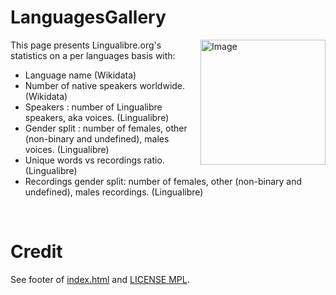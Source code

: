 # LanguagesGallery
<img src="https://github.com/hugolpz/LanguagesGallery/assets/1420189/3a81cdbc-ccdd-4f98-8896-64a4d7d0cca3" alt="Image" width="200" height="200" align="right">
This page presents Lingualibre.org's statistics on a per languages basis with:

- Language name (Wikidata)
- Number of native speakers worldwide. (Wikidata)
- Speakers : number of Lingualibre speakers, aka voices. (Lingualibre)
- Gender split : number of females, other (non-binary and undefined), males voices. (Lingualibre)
- Unique words vs recordings ratio. (Lingualibre)
- Recordings gender split: number of females, other (non-binary and undefined), males recordings. (Lingualibre)

<br clear=all>

# Credit
See footer of [index.html](./index.html) and [LICENSE MPL](./LICENSE).
